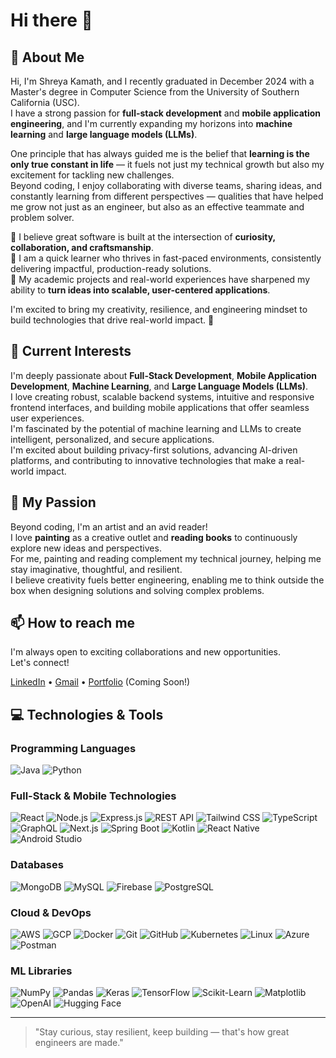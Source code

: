 # Hi there 👋

## 🚀 About Me
Hi, I'm Shreya Kamath, and I recently graduated in December 2024 with a Master's degree in Computer Science from the University of Southern California (USC).  
I have a strong passion for **full-stack development** and **mobile application engineering**, and I'm currently expanding my horizons into **machine learning** and **large language models (LLMs)**.  

One principle that has always guided me is the belief that **learning is the only true constant in life** — it fuels not just my technical growth but also my excitement for tackling new challenges.  
Beyond coding, I enjoy collaborating with diverse teams, sharing ideas, and constantly learning from different perspectives — qualities that have helped me grow not just as an engineer, but also as an effective teammate and problem solver.  

🔹 I believe great software is built at the intersection of **curiosity, collaboration, and craftsmanship**.  
🔹 I am a quick learner who thrives in fast-paced environments, consistently delivering impactful, production-ready solutions.  
🔹 My academic projects and real-world experiences have sharpened my ability to **turn ideas into scalable, user-centered applications**.

I'm excited to bring my creativity, resilience, and engineering mindset to build technologies that drive real-world impact. 🚀

## 🌟 Current Interests
I'm deeply passionate about **Full-Stack Development**, **Mobile Application Development**, **Machine Learning**, and **Large Language Models (LLMs)**.  
I love creating robust, scalable backend systems, intuitive and responsive frontend interfaces, and building mobile applications that offer seamless user experiences.  
I'm fascinated by the potential of machine learning and LLMs to create intelligent, personalized, and secure applications.  
I'm excited about building privacy-first solutions, advancing AI-driven platforms, and contributing to innovative technologies that make a real-world impact.

## 🎨 My Passion
Beyond coding, I'm an artist and an avid reader!  
I love **painting** as a creative outlet and **reading books** to continuously explore new ideas and perspectives.  
For me, painting and reading complement my technical journey, helping me stay imaginative, thoughtful, and resilient.  
I believe creativity fuels better engineering, enabling me to think outside the box when designing solutions and solving complex problems.

## 📫 How to reach me
I'm always open to exciting collaborations and new opportunities.  
Let's connect!

[LinkedIn](https://www.linkedin.com/in/shreyakamath31) • [Gmail](mailto:shreyasa31@gmail.com) • [Portfolio](#) (Coming Soon!)

## 💻 Technologies & Tools

### Programming Languages
![Java](https://img.shields.io/badge/Java-007396?style=for-the-badge&logo=openjdk&logoColor=white)
![Python](https://img.shields.io/badge/Python-3776AB?style=for-the-badge&logo=python&logoColor=white)

### Full-Stack & Mobile Technologies
![React](https://img.shields.io/badge/React-20232A?style=for-the-badge&logo=react&logoColor=61DAFB)
![Node.js](https://img.shields.io/badge/Node.js-339933?style=for-the-badge&logo=nodedotjs&logoColor=white)
![Express.js](https://img.shields.io/badge/Express.js-000000?style=for-the-badge&logo=express&logoColor=white)
![REST API](https://img.shields.io/badge/REST%20API-FF6F00?style=for-the-badge&logo=fastapi&logoColor=white)
![Tailwind CSS](https://img.shields.io/badge/Tailwind_CSS-06B6D4?style=for-the-badge&logo=tailwindcss&logoColor=white)
![TypeScript](https://img.shields.io/badge/TypeScript-007ACC?style=for-the-badge&logo=typescript&logoColor=white)
![GraphQL](https://img.shields.io/badge/GraphQL-E10098?style=for-the-badge&logo=graphql&logoColor=white)
![Next.js](https://img.shields.io/badge/Next.js-000000?style=for-the-badge&logo=nextdotjs&logoColor=white)
![Spring Boot](https://img.shields.io/badge/Spring_Boot-6DB33F?style=for-the-badge&logo=springboot&logoColor=white)
![Kotlin](https://img.shields.io/badge/Kotlin-0095D5?style=for-the-badge&logo=kotlin&logoColor=white)
![React Native](https://img.shields.io/badge/React_Native-20232A?style=for-the-badge&logo=react&logoColor=61DAFB)
![Android Studio](https://img.shields.io/badge/Android_Studio-3DDC84?style=for-the-badge&logo=androidstudio&logoColor=white)

### Databases
![MongoDB](https://img.shields.io/badge/MongoDB-47A248?style=for-the-badge&logo=mongodb&logoColor=white)
![MySQL](https://img.shields.io/badge/MySQL-4479A1?style=for-the-badge&logo=mysql&logoColor=white)
![Firebase](https://img.shields.io/badge/Firebase-FFCA28?style=for-the-badge&logo=firebase&logoColor=black)
![PostgreSQL](https://img.shields.io/badge/PostgreSQL-4169E1?style=for-the-badge&logo=postgresql&logoColor=white)

### Cloud & DevOps
![AWS](https://img.shields.io/badge/AWS-232F3E?style=for-the-badge&logo=amazonaws&logoColor=white)
![GCP](https://img.shields.io/badge/GCP-4285F4?style=for-the-badge&logo=googlecloud&logoColor=white)
![Docker](https://img.shields.io/badge/Docker-2496ED?style=for-the-badge&logo=docker&logoColor=white)
![Git](https://img.shields.io/badge/git-%23F05033.svg?style=for-the-badge&logo=git&logoColor=white)
![GitHub](https://img.shields.io/badge/github-%23121011.svg?style=for-the-badge&logo=github&logoColor=white)
![Kubernetes](https://img.shields.io/badge/Kubernetes-326CE5?style=for-the-badge&logo=kubernetes&logoColor=white)
![Linux](https://img.shields.io/badge/Linux-FCC624?style=for-the-badge&logo=linux&logoColor=black)
![Azure](https://img.shields.io/badge/Azure-0078D4?style=for-the-badge&logo=microsoftazure&logoColor=white)
![Postman](https://img.shields.io/badge/Postman-FF6C37?style=for-the-badge&logo=postman&logoColor=white)

### ML Libraries
![NumPy](https://img.shields.io/badge/NumPy-013243?style=for-the-badge&logo=numpy&logoColor=white)
![Pandas](https://img.shields.io/badge/Pandas-150458?style=for-the-badge&logo=pandas&logoColor=white)
![Keras](https://img.shields.io/badge/Keras-D00000?style=for-the-badge&logo=keras&logoColor=white)
![TensorFlow](https://img.shields.io/badge/TensorFlow-FF6F00?style=for-the-badge&logo=tensorflow&logoColor=white)
![Scikit-Learn](https://img.shields.io/badge/Scikit--Learn-F7931E?style=for-the-badge&logo=scikit-learn&logoColor=white)
![Matplotlib](https://img.shields.io/badge/Matplotlib-11557C?style=for-the-badge&logo=matplotlib&logoColor=white)
![OpenAI](https://img.shields.io/badge/OpenAI-412991?style=for-the-badge&logo=openai&logoColor=white)
![Hugging Face](https://img.shields.io/badge/HuggingFace-FFD21F?style=for-the-badge&logo=huggingface&logoColor=black)

---

> "Stay curious, stay resilient, keep building — that's how great engineers are made."

